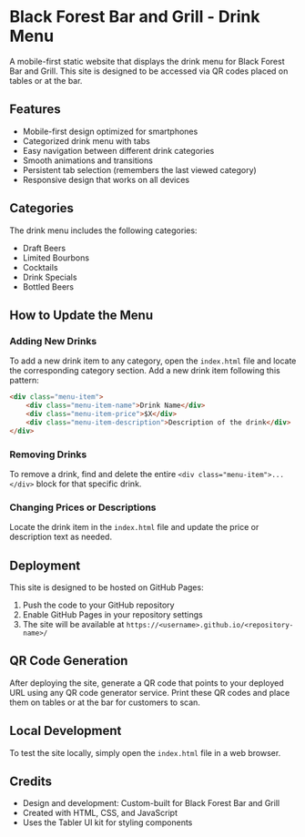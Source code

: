 # Black Forest Bar and Grill - Drink Menu

A mobile-first static website that displays the drink menu for Black Forest Bar and Grill. This site is designed to be accessed via QR codes placed on tables or at the bar.

## Features

- Mobile-first design optimized for smartphones
- Categorized drink menu with tabs
- Easy navigation between different drink categories
- Smooth animations and transitions
- Persistent tab selection (remembers the last viewed category)
- Responsive design that works on all devices

## Categories

The drink menu includes the following categories:
- Draft Beers
- Limited Bourbons
- Cocktails
- Drink Specials
- Bottled Beers

## How to Update the Menu

### Adding New Drinks

To add a new drink item to any category, open the `index.html` file and locate the corresponding category section. Add a new drink item following this pattern:

```html
<div class="menu-item">
    <div class="menu-item-name">Drink Name</div>
    <div class="menu-item-price">$X</div>
    <div class="menu-item-description">Description of the drink</div>
</div>
```

### Removing Drinks

To remove a drink, find and delete the entire `<div class="menu-item">...</div>` block for that specific drink.

### Changing Prices or Descriptions

Locate the drink item in the `index.html` file and update the price or description text as needed.

## Deployment

This site is designed to be hosted on GitHub Pages:

1. Push the code to your GitHub repository
2. Enable GitHub Pages in your repository settings
3. The site will be available at `https://<username>.github.io/<repository-name>/`

## QR Code Generation

After deploying the site, generate a QR code that points to your deployed URL using any QR code generator service. Print these QR codes and place them on tables or at the bar for customers to scan.

## Local Development

To test the site locally, simply open the `index.html` file in a web browser.

## Credits

- Design and development: Custom-built for Black Forest Bar and Grill
- Created with HTML, CSS, and JavaScript
- Uses the Tabler UI kit for styling components 